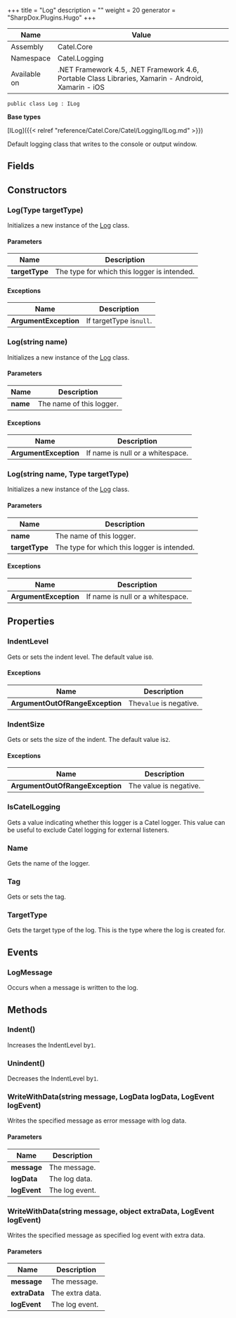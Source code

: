 

+++
title = "Log" 
description = ""
weight = 20
generator = "SharpDox.Plugins.Hugo"
+++

Name|Value
---|---
Assembly|Catel.Core
Namespace|Catel.Logging
Available on|.NET Framework 4.5, .NET Framework 4.6, Portable Class Libraries, Xamarin - Android, Xamarin - iOS

```
public class Log : ILog
```

**Base types**

[ILog]({{< relref "reference/Catel.Core/Catel/Logging/ILog.md" >}})

Default logging class that writes to the console or output window.

## Fields

## Constructors

### Log(Type targetType)

Initializes a new instance of the [Log](#) class.

#### Parameters

Name|Description
---|---
**targetType**|The type for which this logger is intended.

#### Exceptions

Name|Description
---|---
**ArgumentException**|If targetType is`null`.

### Log(string name)

Initializes a new instance of the [Log](#) class.

#### Parameters

Name|Description
---|---
**name**|The name of this logger.

#### Exceptions

Name|Description
---|---
**ArgumentException**|If name is null or a whitespace.

### Log(string name, Type targetType)

Initializes a new instance of the [Log](#) class.

#### Parameters

Name|Description
---|---
**name**|The name of this logger.
**targetType**|The type for which this logger is intended.

#### Exceptions

Name|Description
---|---
**ArgumentException**|If name is null or a whitespace.

## Properties

### IndentLevel

Gets or sets the indent level. The default value is`0`.

#### Exceptions

Name|Description
---|---
**ArgumentOutOfRangeException**|The`value` is negative.

### IndentSize

Gets or sets the size of the indent. The default value is`2`.

#### Exceptions

Name|Description
---|---
**ArgumentOutOfRangeException**|The value is negative.

### IsCatelLogging

Gets a value indicating whether this logger is a Catel logger. This value can be useful to exclude Catel logging for external listeners.

### Name

Gets the name of the logger.

### Tag

Gets or sets the tag.

### TargetType

Gets the target type of the log. This is the type where the log is created for.

## Events

### LogMessage

Occurs when a message is written to the log.

## Methods

### Indent()

Increases the IndentLevel by`1`.

### Unindent()

Decreases the IndentLevel by`1`.

### WriteWithData(string message, LogData logData, LogEvent logEvent)

Writes the specified message as error message with log data.

#### Parameters

Name|Description
---|---
**message**|The message.
**logData**|The log data.
**logEvent**|The log event.

### WriteWithData(string message, object extraData, LogEvent logEvent)

Writes the specified message as specified log event with extra data.

#### Parameters

Name|Description
---|---
**message**|The message.
**extraData**|The extra data.
**logEvent**|The log event.

